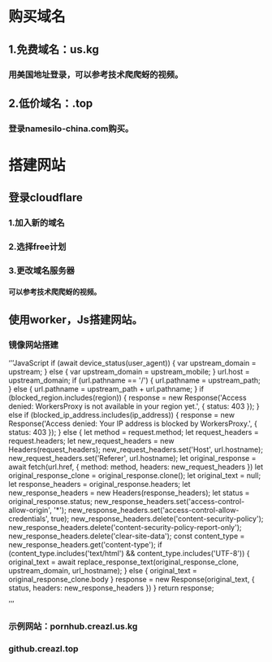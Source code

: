 # 购买域名
## 1.免费域名：us.kg
### 用美国地址登录，可以参考技术爬爬蚜的视频。
## 2.低价域名：.top
### 登录namesilo-china.com购买。
# 搭建网站
## 登录cloudflare
### 1.加入新的域名
### 2.选择free计划
### 3.更改域名服务器
#### 可以参考技术爬爬蚜的视频。
## 使用worker，Js搭建网站。
### 镜像网站搭建
‘’’JavaScript
if (await device_status(user_agent)) {
    var upstream_domain = upstream;
} else {
    var upstream_domain = upstream_mobile;
}
url.host = upstream_domain;
if (url.pathname == '/') {
    url.pathname = upstream_path;
} else {
    url.pathname = upstream_path + url.pathname;
}
if (blocked_region.includes(region)) {
    response = new Response('Access denied: WorkersProxy is not available in your region yet.', {
        status: 403
    });
} else if (blocked_ip_address.includes(ip_address)) {
    response = new Response('Access denied: Your IP address is blocked by WorkersProxy.', {
        status: 403
    });
} else {
    let method = request.method;
    let request_headers = request.headers;
    let new_request_headers = new Headers(request_headers);
    new_request_headers.set('Host', url.hostname);
    new_request_headers.set('Referer', url.hostname);
    let original_response = await fetch(url.href, {
        method: method,
        headers: new_request_headers
    })
    let original_response_clone = original_response.clone();
    let original_text = null;
    let response_headers = original_response.headers;
    let new_response_headers = new Headers(response_headers);
    let status = original_response.status;
    new_response_headers.set('access-control-allow-origin', '*');
    new_response_headers.set('access-control-allow-credentials', true);
    new_response_headers.delete('content-security-policy');
    new_response_headers.delete('content-security-policy-report-only');
    new_response_headers.delete('clear-site-data');
    const content_type = new_response_headers.get('content-type');
    if (content_type.includes('text/html') && content_type.includes('UTF-8')) {
        original_text = await replace_response_text(original_response_clone, upstream_domain, url_hostname);
    } else {
        original_text = original_response_clone.body
    }
    response = new Response(original_text, {
        status,
        headers: new_response_headers
    })
}
return response;

’’’
### 示例网站：pornhub.creazl.us.kg
###                   github.creazl.top
